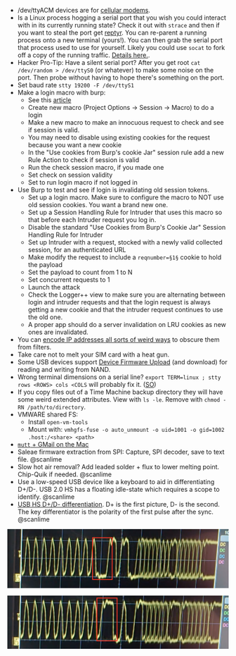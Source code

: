 * /dev/ttyACM devices are for [cellular modems](https://www.rfc1149.net/blog/2013/03/05/what-is-the-difference-between-devttyusbx-and-devttyacmx/).
* Is a Linux process hogging a serial port that you wish you could interact with in its currently running state? Check it out with `strace` and then if you want to steal the port get [reptyr](https://github.com/nelhage/reptyr). You can re-parent a running process onto a new terminal (yours!). You can then grab the serial port that process used to use for yourself. Likely you could use `socat` to fork off a copy of the running traffic. [Details here.](https://blog.nelhage.com/2011/02/changing-ctty/).
* Hacker Pro-Tip: Have a silent serial port? After you get root `cat /dev/random > /dev/ttyS0` (or whatever) to make some noise on the port. Then probe without having to hope there's something on the port.
* Set baud rate `stty 19200 -F /dev/ttyS1`
* Make a login macro with burp:
    - See this [article](http://fvaahe.com/creating-a-login-macro-for-burp-suite/)
    - Create new macro (Project Options -> Session -> Macro) to do a login
    - Make a new macro to make an innocuous request to check and see if session is valid.
    - You may need to disable using existing cookies for the request because you want a new cookie
    - In the "Use cookies from Burp's cookie Jar" session rule add a new Rule Action to check if session is valid
    - Run the check session macro, if you made one
    - Set check on session validity
    - Set to run login macro if not logged in
* Use Burp to test and see if login is invalidating old session tokens.
    - Set up a login macro. Make sure to configure the macro to NOT use old session cookies. You want a brand new one.
    - Set up a Session Handling Rule for Intruder that uses this macro so that before each Intruder request you log in.
    - Disable the standard "Use Cookies from Burp's Cookie Jar" Session Handling Rule for Intruder
    - Set up Intruder with a request, stocked with a newly valid collected session, for an authenticated URL
    - Make modify the request to include a `reqnumber=§1§` cookie to hold the payload
    - Set the payload to count from 1 to N
    - Set concurrent requests to 1
    - Launch the attack
    - Check the Logger++ view to make sure you are alternating between login and intruder requests and that the login request is always getting a new cookie and that the intruder request continues to use the old one.
    - A proper app should do a server invalidation on LRU cookies as new ones are invalidated.
* You can [encode IP addresses all sorts of weird ways](http://www.pc-help.org/obscure.htm) to obscure them from filters.
* Take care not to melt your SIM card with a heat gun.
* Some USB devices support [Device Firmware Upload](http://processors.wiki.ti.com/index.php/Linux_Core_U-Boot_User's_Guide#Writing_to_NAND_via_DFU) (and download) for reading and writing from NAND.
* Wrong terminal dimensions on a serial line? `export TERM=linux ; stty rows <ROWS> cols <COLS` will probably fix it. ([SO](http://unix.stackexchange.com/questions/106644/how-to-change-the-width-of-remote-serial-console))
* If you copy files out of a Time Machine backup directory they will have some weird extended attributes. View with `ls -le`. Remove with `chmod -RN /path/to/directory`.
* VMWARE shared FS:
    * Install `open-vm-tools`
    * Mount with: `vmhgfs-fuse -o auto_unmount -o uid=1001 -o gid=1002 .host:/<share> <path>`
* [`mutt` + GMail on the Mac](https://medium.com/@stessyco/gmail-from-the-command-line-with-mutt-mac-os-x-92d047bcd74f#.f40ny3mfn)
* Saleae firmware extraction from SPI: Capture, SPI decoder, save to text file. @scanlime
* Slow hot air removal? Add leaded solder + flux to lower melting point. Chip-Quik if needed. @scanlime
* Use a low-speed USB device like a keyboard to aid in differentiating D+/D-. USB 2.0 HS has a floating idle-state which requires a scope to identify. @scanlime
* [USB HS D+/D- differentiation](https://electronics.stackexchange.com/questions/73295/in-a-usb-cable-is-it-ok-to-swap-the-d-and-d-wires). D+ is the first picture, D- is the second. The key differentiator is the polarity of the first pulse after the sync. @scanlime

![USB 2.0 HS D+](USB_HS_D_plus.png)

![USB 2.0 HS D-](USB_HS_D_minus.png)
